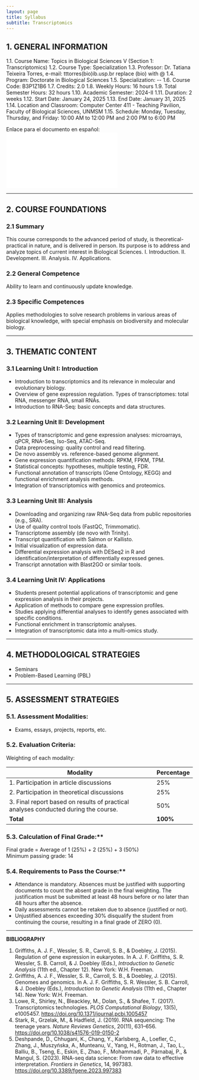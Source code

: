 ```yaml
---
layout: page
title: Syllabus
subtitle: Transcriptomics
---
```


## 1. GENERAL INFORMATION

1.1. Course Name: Topics in Biological Sciences V (Section 1: Transcriptomics)
1.2. Course Type: Specialization
1.3. Professor: Dr. Tatiana Teixeira Torres, e-mail: tttorres(bio)ib.usp.br
replace (bio) with @ 
1.4. Program: Doctorate in Biological Sciences
1.5. Specialization: --
1.6. Course Code: B3P1Z1B6
1.7. Credits: 2.0
1.8. Weekly Hours: 16 hours
1.9. Total Semester Hours: 32 hours
1.10. Academic Semester: 2024-II
1.11. Duration: 2 weeks
1.12. Start Date: January 24, 2025
1.13. End Date: January 31, 2025
1.14. Location and Classroom: Computer Center 411 - Teaching Pavilion, Faculty of Biological Sciences, UNMSM
1.15. Schedule:
Monday, Tuesday, Thursday, and Friday:
10:00 AM to 12:00 PM and 2:00 PM to 6:00 PM

Enlace para el documento en español: ![Sílabo](/files/B3P1Z1B6silabo.pdf)

---

## 2. COURSE FOUNDATIONS

### 2.1 Summary
This course corresponds to the advanced period of study, is theoretical-practical in nature, and is delivered in person. Its purpose is to address and analyze topics of current interest in Biological Sciences.
I. Introduction.
II. Development.
III. Analysis.
IV. Applications.

### 2.2 General Competence
Ability to learn and continuously update knowledge.

### 2.3 Specific Competences
Applies methodologies to solve research problems in various areas of biological knowledge, with special emphasis on biodiversity and molecular biology.

---
 
## 3. THEMATIC CONTENT 

### 3.1 Learning Unit I: Introduction  
- Introduction to transcriptomics and its relevance in molecular and evolutionary biology.    
- Overview of gene expression regulation. Types of transcriptomes: total RNA, messenger RNA, small RNAs.  
- Introduction to RNA-Seq: basic concepts and data structures.                           

### 3.2 Learning Unit II: Development
- Types of transcriptomic and gene expression analyses: microarrays, qPCR, RNA-Seq, Iso-Seq, ATAC-Seq.   
- Data preprocessing: quality control and read filtering.                                   
- De novo assembly vs. reference-based genome alignment.            
- Gene expression quantification methods: RPKM, FPKM, TPM.                                 
- Statistical concepts: hypotheses, multiple testing, FDR.                                 
- Functional annotation of transcripts (Gene Ontology, KEGG) and functional enrichment analysis methods. 
- Integration of transcriptomics with genomics and proteomics.                             

### 3.3 Learning Unit III: Analysis
- Downloading and organizing raw RNA-Seq data from public repositories (e.g., SRA).           
- Use of quality control tools (FastQC, Trimmomatic).                                     
- Transcriptome assembly (de novo with Trinity).                                  
- Transcript quantification with Salmon or Kallisto.                                        
- Initial visualization of expression data.                                                
- Differential expression analysis with DESeq2 in R and identification/interpretation of differentially expressed genes. 
- Transcript annotation with Blast2GO or similar tools.                                       

### 3.4 Learning Unit IV: Applications
- Students present potential applications of transcriptomic and gene expression analysis in their projects. 
- Application of methods to compare gene expression profiles.                               
- Studies applying differential analyses to identify genes associated with specific conditions. 
- Functional enrichment in transcriptomic analyses.                                          
- Integration of transcriptomic data into a multi-omics study.

---

## 4. METHODOLOGICAL STRATEGIES 
- Seminars  
- Problem-Based Learning (PBL)  

---

## 5. ASSESSMENT STRATEGIES  

### 5.1. Assessment Modalities:
- Exams, essays, projects, reports, etc.  

### 5.2. Evaluation Criteria:  
Weighting of each modality:  

| **Modality**                             | **Percentage** |  
|------------------------------------------|----------------|  
| 1. Participation in article discussions  | 25%            |  
| 2. Participation in theoretical discussions | 25%         |  
| 3. Final report based on results of practical analyses conducted during the course. | 50% |  
| **Total**                                | **100%**       |  

### 5.3. Calculation of Final Grade:**  
Final grade = Average of 1 (25%) + 2 (25%) + 3 (50%)  
Minimum passing grade: 14  

### 5.4. Requirements to Pass the Course:**  
- Attendance is mandatory. Absences must be justified with supporting documents to count the absent grade in the final weighting. The justification must be submitted at least 48 hours before or no later than 48 hours after the absence.  
- Daily assessments cannot be retaken due to absence (justified or not).  
- Unjustified absences exceeding 30% disqualify the student from continuing the course, resulting in a final grade of ZERO (0).  

---

**BIBLIOGRAPHY**  
1. Griffiths, A. J. F., Wessler, S. R., Carroll, S. B., & Doebley, J. (2015). Regulation of gene expression in eukaryotes. In A. J. F. Griffiths, S. R. Wessler, S. B. Carroll, & J. Doebley (Eds.), *Introduction to Genetic Analysis* (11th ed., Chapter 12). New York: W.H. Freeman.  
2. Griffiths, A. J. F., Wessler, S. R., Carroll, S. B., & Doebley, J. (2015). Genomes and genomics. In A. J. F. Griffiths, S. R. Wessler, S. B. Carroll, & J. Doebley (Eds.), *Introduction to Genetic Analysis* (11th ed., Chapter 14). New York: W.H. Freeman.  
3. Lowe, R., Shirley, N., Bleackley, M., Dolan, S., & Shafee, T. (2017). Transcriptomics technologies. *PLOS Computational Biology*, 13(5), e1005457. https://doi.org/10.1371/journal.pcbi.1005457  
4. Stark, R., Grzelak, M., & Hadfield, J. (2019). RNA sequencing: The teenage years. *Nature Reviews Genetics*, 20(11), 631–656. https://doi.org/10.1038/s41576-019-0150-2  
5. Deshpande, D., Chhugani, K., Chang, Y., Karlsberg, A., Loefler, C., Zhang, J., Muszyńska, A., Munteanu, V., Yang, H., Rotman, J., Tao, L., Balliu, B., Tseng, E., Eskin, E., Zhao, F., Mohammadi, P., Pärnabaj, P., & Mangul, S. (2023). RNA-seq data science: From raw data to effective interpretation. *Frontiers in Genetics*, 14, 997383. https://doi.org/10.3389/fgene.2023.997383  

